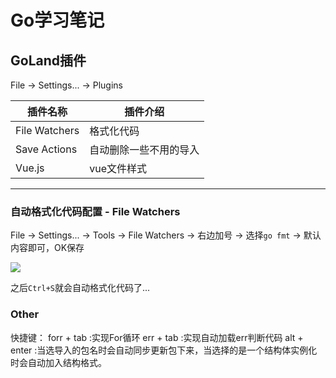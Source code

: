 # Go学习笔记

## GoLand插件

File -> Settings... -> Plugins

| 插件名称                       | 插件介绍                                                     |
| ------------------------------ | ------------------------------------------------------------ |
| File Watchers             | 格式化代码               |
| Save Actions             | 自动删除一些不用的导入               |
| Vue.js             | vue文件样式               |

---

### 自动格式化代码配置 - File Watchers

File -> Settings... -> Tools -> File Watchers -> 右边加号 -> 选择`go fmt` -> 默认内容即可，OK保存

![](images/File%20Watchers.png)

之后`Ctrl+S`就会自动格式化代码了...

### Other

快捷键：
forr + tab :实现For循环
err + tab :实现自动加载err判断代码
alt + enter :当选导入的包名时会自动同步更新包下来，当选择的是一个结构体实例化时会自动加入结构格式。
